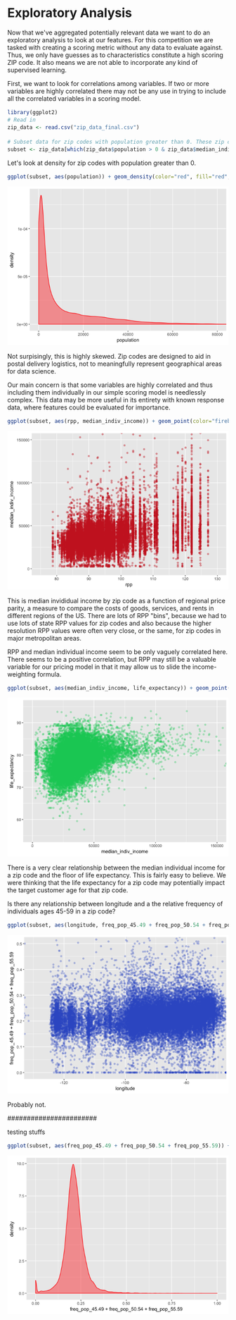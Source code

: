 Exploratory Analysis
================

Now that we've aggregated potentially relevant data we want to do an exploratory analysis to look at our features. For this competition we are tasked with creating a scoring metric without any data to evaluate against. Thus, we only have guesses as to characteristics constitute a high scoring ZIP code. It also means we are not able to incorporate any kind of supervised learning.

First, we want to look for correlations among variables. If two or more variables are highly correlated there may not be any use in trying to include all the correlated variables in a scoring model.

``` r
library(ggplot2)
# Read in
zip_data <- read.csv("zip_data_final.csv")

# Subset data for zip codes with population greater than 0. These zip codes are not important for our scoring model
subset <- zip_data[which(zip_data$population > 0 & zip_data$median_indiv_income > 2000),]
```

Let's look at density for zip codes with population greater than 0.

``` r
ggplot(subset, aes(population)) + geom_density(color="red", fill="red", alpha=0.4) + theme(legend.position="none") + coord_cartesian(xlim=c(0,80000))
```

![](exploratory_analysis_files/figure-markdown_github/unnamed-chunk-2-1.png)

Not surpisingly, this is highly skewed. Zip codes are designed to aid in postal delivery logistics, not to meaningfully represent geographical areas for data science.

Our main concern is that some variables are highly correlated and thus including them individually in our simple scoring model is needlessly complex. This data may be more useful in its entirety with known response data, where features could be evaluated for importance.

``` r
ggplot(subset, aes(rpp, median_indiv_income)) + geom_point(color="firebrick3", fill="firebrick3", alpha=0.4) + coord_cartesian(xlim=c(75,130), ylim=c(0,150000))
```

![](exploratory_analysis_files/figure-markdown_github/unnamed-chunk-3-1.png)

This is median invididual income by zip code as a function of regional price parity, a measure to compare the costs of goods, services, and rents in different regions of the US. There are lots of RPP "bins", because we had to use lots of state RPP values for zip codes and also because the higher resolution RPP values were often very close, or the same, for zip codes in major metropolitan areas.

RPP and median individual income seem to be only vaguely correlated here. There seems to be a positive correlation, but RPP may still be a valuable variable for our pricing model in that it may allow us to slide the income-weighting formula.

``` r
ggplot(subset, aes(median_indiv_income, life_expectancy)) + geom_point(color="springgreen3", fill="springgreen3", alpha=0.3) + coord_cartesian(xlim=c(0,150000), ylim=c(55,95))
```

![](exploratory_analysis_files/figure-markdown_github/unnamed-chunk-4-1.png)

There is a very clear relationship between the median individual income for a zip code and the floor of life expectancy. This is fairly easy to believe. We were thinking that the life expectancy for a zip code may potentially impact the target customer age for that zip code.

Is there any relationship between longitude and a the relative frequency of individuals ages 45-59 in a zip code?

``` r
ggplot(subset, aes(longitude, freq_pop_45.49 + freq_pop_50.54 + freq_pop_55.59)) + geom_point(color="royalblue3", fill="royalblue3", alpha=0.3) + coord_cartesian(xlim=c(-130,-70), ylim=c(0,.5))
```

![](exploratory_analysis_files/figure-markdown_github/unnamed-chunk-5-1.png)

Probably not.

####################### 

testing stuffs

``` r
ggplot(subset, aes(freq_pop_45.49 + freq_pop_50.54 + freq_pop_55.59)) + geom_density(color="red", fill="red", alpha=0.4) + theme(legend.position="none")
```

![](exploratory_analysis_files/figure-markdown_github/unnamed-chunk-6-1.png)
